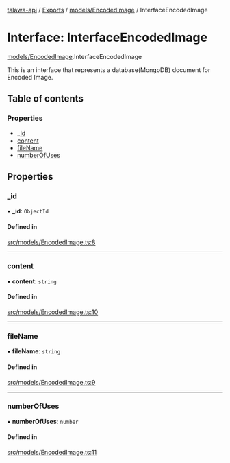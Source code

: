 [talawa-api](../README.md) / [Exports](../modules.md) / [models/EncodedImage](../modules/models_EncodedImage.md) / InterfaceEncodedImage

# Interface: InterfaceEncodedImage

[models/EncodedImage](../modules/models_EncodedImage.md).InterfaceEncodedImage

This is an interface that represents a database(MongoDB) document for Encoded Image.

## Table of contents

### Properties

- [\_id](models_EncodedImage.InterfaceEncodedImage.md#_id)
- [content](models_EncodedImage.InterfaceEncodedImage.md#content)
- [fileName](models_EncodedImage.InterfaceEncodedImage.md#filename)
- [numberOfUses](models_EncodedImage.InterfaceEncodedImage.md#numberofuses)

## Properties

### \_id

• **\_id**: `ObjectId`

#### Defined in

[src/models/EncodedImage.ts:8](https://github.com/PalisadoesFoundation/talawa-api/blob/e66e731/src/models/EncodedImage.ts#L8)

___

### content

• **content**: `string`

#### Defined in

[src/models/EncodedImage.ts:10](https://github.com/PalisadoesFoundation/talawa-api/blob/e66e731/src/models/EncodedImage.ts#L10)

___

### fileName

• **fileName**: `string`

#### Defined in

[src/models/EncodedImage.ts:9](https://github.com/PalisadoesFoundation/talawa-api/blob/e66e731/src/models/EncodedImage.ts#L9)

___

### numberOfUses

• **numberOfUses**: `number`

#### Defined in

[src/models/EncodedImage.ts:11](https://github.com/PalisadoesFoundation/talawa-api/blob/e66e731/src/models/EncodedImage.ts#L11)
